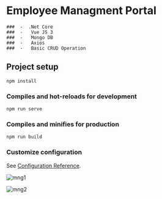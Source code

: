 # Employee Managment Portal
  ```
  ###  -  .Net Core
  ###  -   Vue JS 3
  ###  -   Mongo DB
  ###  -   Axios
  ###  -   Basic CRUD Operation
  ```

## Project setup
```
npm install
```

### Compiles and hot-reloads for development
```
npm run serve
```

### Compiles and minifies for production
```
npm run build
```

### Customize configuration
See [Configuration Reference](https://cli.vuejs.org/config/).

![mng1](https://user-images.githubusercontent.com/59365403/157882315-137c5dc9-5843-4b41-992b-0fbfd9c06ee2.png)


![mng2](https://user-images.githubusercontent.com/59365403/157882321-c964df00-a7d9-4489-9c25-fefc1e3eef3a.png)
